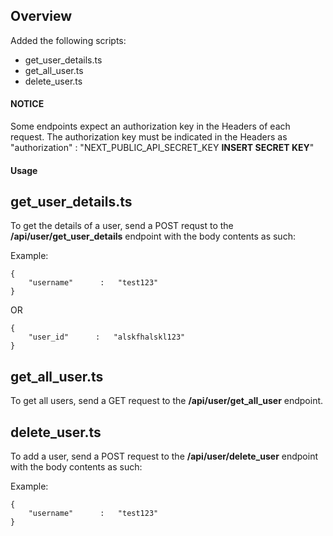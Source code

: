 ## Overview
Added the following scripts:
- get_user_details.ts
- get_all_user.ts
- delete_user.ts

#### NOTICE
Some endpoints expect an authorization key in the Headers of each request. The authorization key must be indicated in the Headers as "authorization" : "NEXT_PUBLIC_API_SECRET_KEY **INSERT SECRET KEY**"

#### Usage
## get_user_details.ts
To get the details of a user, send a POST requst to the **/api/user/get_user_details** endpoint with the body contents as such:

Example:

```
{
    "username"      :   "test123"
}
```

OR

```
{
    "user_id"      :   "alskfhalskl123"
}
```

## get_all_user.ts
To get all users, send a GET request to the **/api/user/get_all_user** endpoint.

## delete_user.ts
To add a user, send a POST request to the **/api/user/delete_user** endpoint with the body contents as such:

Example:

```
{
    "username"      :   "test123"
}
```